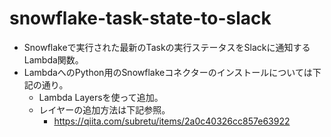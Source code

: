 # snowflake-task-state-to-slack
- Snowflakeで実行された最新のTaskの実行ステータスをSlackに通知するLambda関数。
- LambdaへのPython用のSnowflakeコネクターのインストールについては下記の通り。
  - Lambda Layersを使って追加。
  - レイヤーの追加方法は下記参照。
    - https://qiita.com/subretu/items/2a0c40326cc857e63922